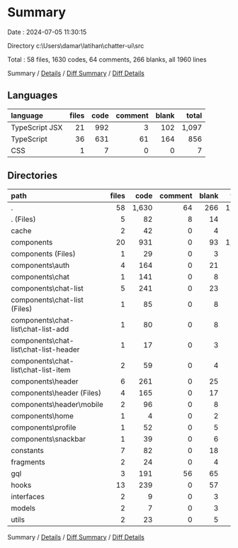 # Summary

Date : 2024-07-05 11:30:15

Directory c:\\Users\\damar\\latihan\\chatter-ui\\src

Total : 58 files,  1630 codes, 64 comments, 266 blanks, all 1960 lines

Summary / [Details](details.md) / [Diff Summary](diff.md) / [Diff Details](diff-details.md)

## Languages
| language | files | code | comment | blank | total |
| :--- | ---: | ---: | ---: | ---: | ---: |
| TypeScript JSX | 21 | 992 | 3 | 102 | 1,097 |
| TypeScript | 36 | 631 | 61 | 164 | 856 |
| CSS | 1 | 7 | 0 | 0 | 7 |

## Directories
| path | files | code | comment | blank | total |
| :--- | ---: | ---: | ---: | ---: | ---: |
| . | 58 | 1,630 | 64 | 266 | 1,960 |
| . (Files) | 5 | 82 | 8 | 14 | 104 |
| cache | 2 | 42 | 0 | 4 | 46 |
| components | 20 | 931 | 0 | 93 | 1,024 |
| components (Files) | 1 | 29 | 0 | 3 | 32 |
| components\\auth | 4 | 164 | 0 | 21 | 185 |
| components\\chat | 1 | 141 | 0 | 8 | 149 |
| components\\chat-list | 5 | 241 | 0 | 23 | 264 |
| components\\chat-list (Files) | 1 | 85 | 0 | 8 | 93 |
| components\\chat-list\\chat-list-add | 1 | 80 | 0 | 8 | 88 |
| components\\chat-list\\chat-list-header | 1 | 17 | 0 | 3 | 20 |
| components\\chat-list\\chat-list-item | 2 | 59 | 0 | 4 | 63 |
| components\\header | 6 | 261 | 0 | 25 | 286 |
| components\\header (Files) | 4 | 165 | 0 | 17 | 182 |
| components\\header\\mobile | 2 | 96 | 0 | 8 | 104 |
| components\\home | 1 | 4 | 0 | 2 | 6 |
| components\\profile | 1 | 52 | 0 | 5 | 57 |
| components\\snackbar | 1 | 39 | 0 | 6 | 45 |
| constants | 7 | 82 | 0 | 18 | 100 |
| fragments | 2 | 24 | 0 | 4 | 28 |
| gql | 3 | 191 | 56 | 65 | 312 |
| hooks | 13 | 239 | 0 | 57 | 296 |
| interfaces | 2 | 9 | 0 | 3 | 12 |
| models | 2 | 7 | 0 | 3 | 10 |
| utils | 2 | 23 | 0 | 5 | 28 |

Summary / [Details](details.md) / [Diff Summary](diff.md) / [Diff Details](diff-details.md)